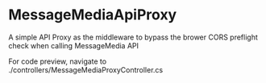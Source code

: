 # MessageMediaApiProxy
A simple API Proxy as the middleware to bypass the brower CORS preflight check when calling MessageMedia API

For code preview, navigate to ./controllers/MessageMediaProxyController.cs
